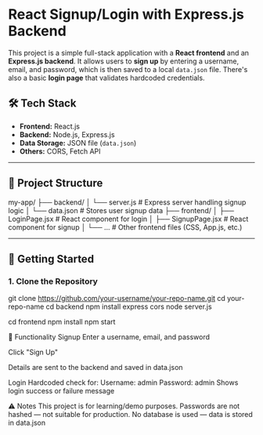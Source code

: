 # React Signup/Login with Express.js Backend

This project is a simple full-stack application with a **React frontend** and an **Express.js backend**. It allows users to **sign up** by entering a username, email, and password, which is then saved to a local `data.json` file. There's also a basic **login page** that validates hardcoded credentials.

## 🛠️ Tech Stack

- **Frontend:** React.js
- **Backend:** Node.js, Express.js
- **Data Storage:** JSON file (`data.json`)
- **Others:** CORS, Fetch API

---

## 📁 Project Structure

my-app/
├── backend/ <be>
│ └── server.js # Express server handling signup logic
│ └── data.json # Stores user signup data
├── frontend/
│ ├── LoginPage.jsx # React component for login
│ ├── SignupPage.jsx # React component for signup
│ └── ... # Other frontend files (CSS, App.js, etc.)


---

## 🚀 Getting Started

### 1. Clone the Repository

git clone https://github.com/your-username/your-repo-name.git
cd your-repo-name
cd backend
npm install express cors
node server.js

cd frontend
npm install
npm start

🔐 Functionality
Signup
Enter a username, email, and password

Click "Sign Up"

Details are sent to the backend and saved in data.json

Login
Hardcoded check for:
Username: admin
Password: admin
Shows login success or failure message


⚠️ Notes
This project is for learning/demo purposes.
Passwords are not hashed — not suitable for production.
No database is used — data is stored in data.json
